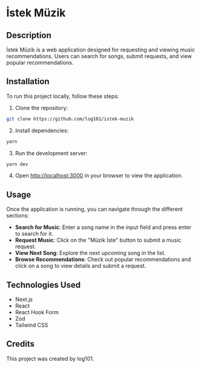 # İstek Müzik

## Description

İstek Müzik is a web application designed for requesting and viewing music recommendations. Users can search for songs, submit requests, and view popular recommendations.

## Installation

To run this project locally, follow these steps:

1. Clone the repository:

```bash
git clone https://github.com/log101/istek-muzik
```

2. Install dependencies:

```bash
yarn
```

3. Run the development server:

```bash
yarn dev
```

4. Open [http://localhost:3000](http://localhost:3000) in your browser to view the application.

## Usage

Once the application is running, you can navigate through the different sections:

- **Search for Music**: Enter a song name in the input field and press enter to search for it.
- **Request Music**: Click on the "Müzik İste" button to submit a music request.
- **View Next Song**: Explore the next upcoming song in the list.
- **Browse Recommendations**: Check out popular recommendations and click on a song to view details and submit a request.

## Technologies Used

- Next.js
- React
- React Hook Form
- Zod
- Tailwind CSS

## Credits

This project was created by log101.
